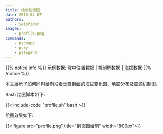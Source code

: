 ```yaml
---
title: 绘制剖面图
date: 2018-04-07
authors:
    - SeisPider
images:
    - profile.png
commands:
    - pscoupe
    - psxy
    - pslegend
---
```

{{% notice info %}}
示例数据:
[震中位置数据](/example/ex019/event.loc.info) |
[机制解数据](/example/ex019/beachballs.info) |
[海拔数据](/example/ex019/elev.csv)
{{% /notice %}}

本文展示了如何同时绘制沿着垂直剖面的海拔变化图、地震分布及震源机制图。

Bash 绘图脚本如下:

{{< include-code "profile.sh" bash >}}

绘图效果如下:

{{< figure src="profile.png" title="剖面图绘制" width="800px">}}
